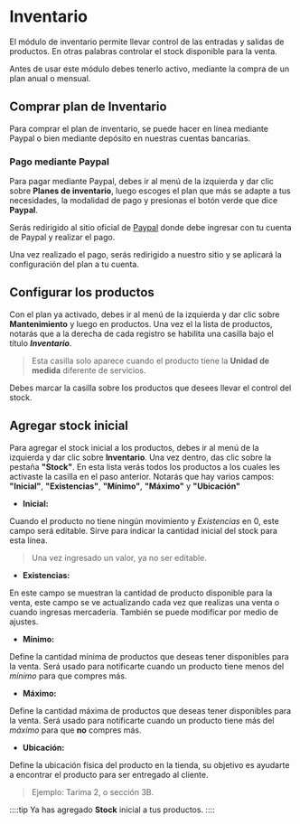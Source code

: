 # Inventario

El módulo de inventario permite llevar control de las entradas y salidas de productos. En otras palabras controlar el stock disponible para la venta.

Antes de usar este módulo debes tenerlo activo, mediante la compra de un plan anual o mensual.

## Comprar plan de Inventario

Para comprar el plan de inventario, se puede hacer en línea mediante Paypal o bien mediante depósito en nuestras cuentas bancarias.

### Pago mediante Paypal

Para pagar mediante Paypal, debes ir al menú de la izquierda y dar clic sobre **Planes de inventario**, luego escoges el plan que más se adapte a tus necesidades, la modalidad de pago y presionas el botón verde que dice **Paypal**.

Serás redirigido al sitio oficial de [Paypal](https://www.paypal.com) donde debe ingresar con tu cuenta de Paypal y realizar el pago.

Una vez realizado el pago, serás redirigido a nuestro sitio y se aplicará la configuración del plan a tu cuenta.


## Configurar los productos

Con el plan ya activado, debes ir al menú de la izquierda y dar clic sobre **Mantenimiento** y luego en productos.
Una vez el la lista de productos, notarás que a la derecha de cada registro se habilita una casilla bajo el título ***Inventario***.
> Esta casilla solo aparece cuando el producto tiene la **Unidad de medida** diferente de servicios.

Debes marcar la casilla sobre los productos que desees llevar el control del stock.

## Agregar stock inicial

Para agregar el stock inicial a los productos, debes ir al menú de la izquierda y dar clic sobre **Inventario**.
Una vez dentro, das clic sobre la pestaña **"Stock"**.
En esta lista verás todos los productos a los cuales les activaste la casilla en el paso anterior. Notarás que hay varios campos: **"Inicial"**, **"Existencias"**, **"Mínimo"**, **"Máximo"** y **"Ubicación"**

- **Inicial:**

Cuando el producto no tiene ningún movimiento y *Existencias* en 0, este campo será editable. Sirve para indicar la cantidad inicial del stock para esta línea.
> Una vez ingresado un valor, ya no ser editable.

- **Existencias:**

En este campo se muestran la cantidad de producto disponible para la venta, este campo se ve actualizando cada vez que realizas una venta o cuando ingresas mercadería. También se puede modificar por medio de ajustes.


- **Mínimo:**

Define la cantidad mínima de productos que deseas tener disponibles para la venta. Será usado para notificarte cuando un producto tiene menos del *mínimo* para que compres más.

- **Máximo:**

Define la cantidad máxima de productos que deseas tener disponibles para la venta. Será usado para notificarte cuando un producto tiene más del *máximo* para que **no** compres más.


- **Ubicación:**

Define la ubicación física del producto en la tienda, su objetivo es ayudarte a encontrar el producto para ser entregado al cliente.
>Ejemplo: Tarima 2, o sección 3B.

::::tip
 Ya has agregado **Stock** inicial a tus productos.
::::
